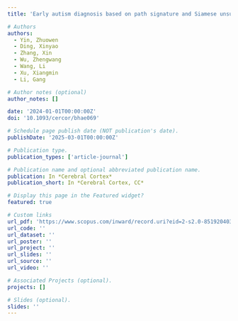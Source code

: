 ```yaml
---
title: 'Early autism diagnosis based on path signature and Siamese unsupervised feature compressor'

# Authors
authors:
  - Yin, Zhuowen
  - Ding, Xinyao
  - Zhang, Xin
  - Wu, Zhengwang
  - Wang, Li
  - Xu, Xiangmin
  - Li, Gang

# Author notes (optional)
author_notes: []

date: '2024-01-01T00:00:00Z'
doi: '10.1093/cercor/bhae069'

# Schedule page publish date (NOT publication's date).
publishDate: '2025-03-01T00:00:00Z'

# Publication type.
publication_types: ['article-journal']

# Publication name and optional abbreviated publication name.
publication: In *Cerebral Cortex*
publication_short: In *Cerebral Cortex, CC*

# Display this page in the Featured widget?
featured: true

# Custom links
url_pdf: 'https://www.scopus.com/inward/record.uri?eid=2-s2.0-85192040303&doi=10.1093%2fcercor%2fbhae069&partnerID=40&md5=aa0a2a33cfb880eed01249167ca55546'
url_code: ''
url_dataset: ''
url_poster: ''
url_project: ''
url_slides: ''
url_source: ''
url_video: ''

# Associated Projects (optional).
projects: []

# Slides (optional).
slides: ''
---
```

